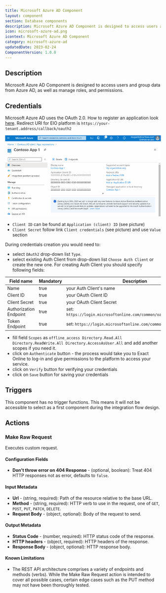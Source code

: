 ```yaml
---
title: Microsoft Azure AD Component
layout: component
section: Database components
description: Microsoft Azure AD Component is designed to access users and group data from Azure AD, as well as manage roles, and permissions.
icon: microsoft-azure-ad.png
icontext: Microsoft Azure AD Component
category: microsoft-azure-ad
updatedDate: 2023-02-24
ComponentVersion: 1.0.0
---
```


## Description

Microsoft Azure AD Component is designed to access users and group data from Azure AD, as well as manage roles, and permissions.

## Credentials

Microsoft Azure AD uses the OAuth 2.0.
How to register an application look [here](https://learn.microsoft.com/en-us/azure/active-directory/develop/quickstart-register-app).
Redirect URI for EIO platform is `https://your-tenant.address/callback/oauth2`

![Credentials](img/microsoft-azure-ad.png)

- `Client ID` can be found at `Application (client) ID` (see picture)
- `Client Secret` follow link `Client credentials` (see picture) and use `Value` section

During credentials creation you would need to:
- select `OAuth2` drop-down list ``Type``.
- select existing Auth Client from drop-down list ``Choose Auth Client`` or create the new one.
  For creating Auth Client you should specify following fields:

| Field name             | Mandatory | Description                                                           |
|------------------------|-----------|-----------------------------------------------------------------------|
| Name                   | true      | your Auth Client's name                                               |
| Client ID              | true      | your OAuth Client ID                                                  |
| Client Secret          | true      | your OAuth Client Secret                                              |
| Authorization Endpoint | true      | set: `https://login.microsoftonline.com/common/oauth2/v2.0/authorize` |
| Token Endpoint         | true      | set: `https://login.microsoftonline.com/common/oauth2/v2.0/token`     |

- fill field ``Scopes`` as `offline_access Directory.Read.All Directory.ReadWrite.All Directory.AccessAsUser.All` and add another scopes if you need it.
- click on ``Authenticate`` button - the process would take you to Exact Online to log-in and give permissions to the platform to access your service.
- click on ``Verify`` button for verifying your credentials
- click on ``Save`` button for saving your credentials

## Triggers

This component has no trigger functions. This means it will not be accessible to
select as a first component during the integration flow design.

## Actions

### Make Raw Request

Executes custom request.

#### Configuration Fields

* **Don't throw error on 404 Response** - (optional, boolean): Treat 404 HTTP responses not as error, defaults to `false`.

#### Input Metadata

* **Url** - (string, required): Path of the resource relative to the base URL.
* **Method** - (string, required): HTTP verb to use in the request, one of `GET`, `POST`, `PUT`, `PATCH`, `DELETE`.
* **Request Body** - (object, optional): Body of the request to send.

#### Output Metadata

* **Status Code** - (number, required): HTTP status code of the response.
* **HTTP headers** - (object, required): HTTP headers of the response.
* **Response Body** - (object, optional): HTTP response body.

#### Known Limitations

* The REST API architecture comprises a variety of endpoints and methods (verbs). While the Make Raw Request action is intended to cover all possible cases, certain edge cases such as the PUT method may not have been thoroughly tested.

